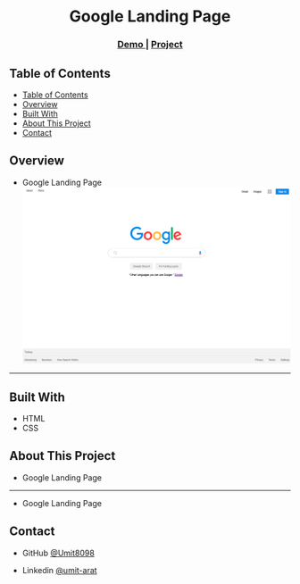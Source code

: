 
<!-- Please update value in the {}  -->

<h1 align="center">Google Landing Page</h1>


<div align="center">
  <h3>
    <a href="https://umit8098.github.io/Google-Landing-Page/">
      Demo
    </a>
     | 
    <a href="https://umit8098.github.io/Google-Landing-Page/">
      Project
    </a>
 
  </h3>
</div>

<!-- TABLE OF CONTENTS -->

## Table of Contents

- [Table of Contents](#table-of-contents)
- [Overview](#overview)
- [Built With](#built-with)
- [About This Project](#about-this-project)
- [Contact](#contact)

<!-- OVERVIEW -->

## Overview
- Google Landing Page
![screenshot](project_screenshot/google_landing_page.png)

---

## Built With

<!-- This section should list any major frameworks that you built your project using. Here are a few examples.-->

- HTML
- CSS

## About This Project
- Google Landing Page

<hr>

- Google Landing Page

## Contact

<!-- - Website [your-website.com](https://{your-web-site-link}) -->
- GitHub [@Umit8098](https://github.com/Umit8098)

- Linkedin [@umit-arat](https://linkedin.com/in/umit-arat/)
<!-- - Twitter [@your-twitter](https://{twitter.com/your-username}) -->
